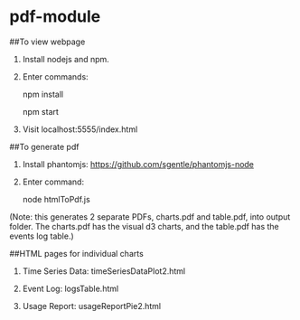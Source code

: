# pdf-module

##To view webpage

1. Install nodejs and npm.

2. Enter commands:

    npm install

    npm start

3. Visit localhost:5555/index.html


##To generate pdf

1. Install phantomjs: https://github.com/sgentle/phantomjs-node

2. Enter command:

    node htmlToPdf.js
    
(Note: this generates 2 separate PDFs, charts.pdf and table.pdf, into output folder. The charts.pdf has the visual d3 charts, and the table.pdf has the events log table.)


##HTML pages for individual charts

1. Time Series Data: timeSeriesDataPlot2.html

2. Event Log: logsTable.html

3. Usage Report: usageReportPie2.html

  

